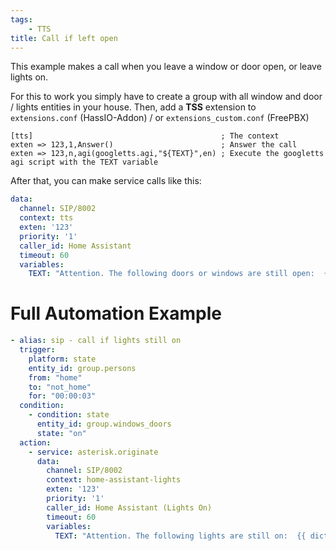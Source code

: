 ```yaml
---
tags:
    - TTS
title: Call if left open
---
```


This example makes a call when you leave a window or door open, or leave lights on.

For this to work you simply have to create a group with all window and door / lights entities in your house.
Then, add a **TSS** extension to `extensions.conf` (HassIO-Addon) / or `extensions_custom.conf` (FreePBX)

```editorconfig title="extensions.conf"
[tts]                                          ; The context
exten => 123,1,Answer()                        ; Answer the call
exten => 123,n,agi(googletts.agi,"${TEXT}",en) ; Execute the googletts agi script with the TEXT variable
```

After that, you can make service calls like this:

```yaml title="Service: asterisk.originate"
data:
  channel: SIP/8002
  context: tts
  exten: '123'
  priority: '1'
  caller_id: Home Assistant
  timeout: 60
  variables:
    TEXT: "Attention. The following doors or windows are still open:  {{ dict((states|selectattr('entity_id', 'in', state_attr('group.windows_doors', 'entity_id'))|list)|groupby('state'))['on']|map(attribute='name')|list|join('.......... ') }}" 
```

# Full Automation Example

```yaml title="Automation"
- alias: sip - call if lights still on
  trigger:
    platform: state
    entity_id: group.persons
    from: "home"
    to: "not_home"
    for: "00:00:03"
  condition:
    - condition: state
      entity_id: group.windows_doors
      state: "on"
  action:
    - service: asterisk.originate
      data:
        channel: SIP/8002
        context: home-assistant-lights
        exten: '123'
        priority: '1'
        caller_id: Home Assistant (Lights On)
        timeout: 60
        variables:
          TEXT: "Attention. The following lights are still on:  {{ dict((states|selectattr('entity_id', 'in', state_attr('group.lights_house', 'entity_id'))|list)|groupby('state'))['on']|map(attribute='name')|list|join(' ...... ') }}" 
```
